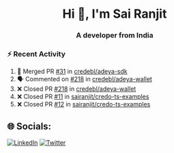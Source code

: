<h1 align="center">Hi 👋, I'm Sai Ranjit</h1>
<h3 align="center">A developer from India</h3>

### :zap: Recent Activity

<!--START_SECTION:activity-->
1. 🎉 Merged PR [#31](https://github.com/credebl/adeya-sdk/pull/31) in [credebl/adeya-sdk](https://github.com/credebl/adeya-sdk)
2. 🗣 Commented on [#218](https://github.com/credebl/adeya-wallet/pull/218#issuecomment-2506125085) in [credebl/adeya-wallet](https://github.com/credebl/adeya-wallet)
3. ❌ Closed PR [#218](https://github.com/credebl/adeya-wallet/pull/218) in [credebl/adeya-wallet](https://github.com/credebl/adeya-wallet)
4. ❌ Closed PR [#11](https://github.com/sairanjit/credo-ts-examples/pull/11) in [sairanjit/credo-ts-examples](https://github.com/sairanjit/credo-ts-examples)
5. ❌ Closed PR [#12](https://github.com/sairanjit/credo-ts-examples/pull/12) in [sairanjit/credo-ts-examples](https://github.com/sairanjit/credo-ts-examples)
<!--END_SECTION:activity-->

## 🌐 Socials:
[![LinkedIn](https://img.shields.io/badge/LinkedIn-%230077B5.svg?logo=linkedin&logoColor=white)](https://linkedin.com/in/sairanjit) [![Twitter](https://img.shields.io/badge/Twitter-%231DA1F2.svg?logo=Twitter&logoColor=white)](https://twitter.com/sairanjit_) 
